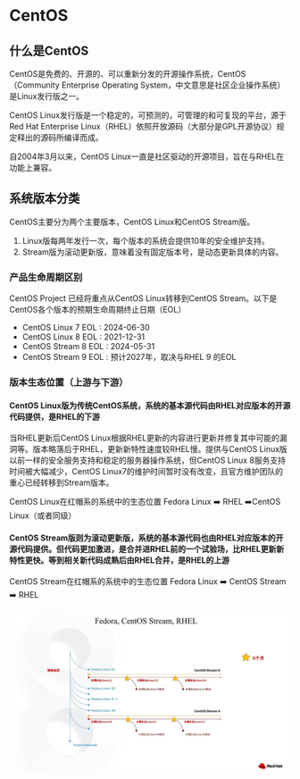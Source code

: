 # CentOS

## 什么是CentOS

CentOS是免费的、开源的、可以重新分发的开源操作系统，CentOS（Community Enterprise Operating System，中文意思是社区企业操作系统）是Linux发行版之一。

CentOS Linux发行版是一个稳定的，可预测的，可管理的和可复现的平台，源于Red Hat Enterprise Linux（RHEL）依照开放源码（大部分是GPL开源协议）规定释出的源码所编译而成。

自2004年3月以来，CentOS Linux一直是社区驱动的开源项目，旨在与RHEL在功能上兼容。

## 系统版本分类

CentOS主要分为两个主要版本，CentOS Linux和CentOS Stream版。

1. Linux版每两年发行一次，每个版本的系统会提供10年的安全维护支持。
2. Stream版为滚动更新版，意味着没有固定版本号，是动态更新具体的内容。

### 产品生命周期区别

CentOS Project 已经将重点从CentOS Linux转移到CentOS Stream。以下是CentOS各个版本的预期生命周期终止日期（EOL）

- CentOS Linux 7 EOL : 2024-06-30
- CentOS Linux 8 EOL : 2021-12-31
- CentOS Stream 8 EOL : 2024-05-31
- CentOS Stream 9 EOL : 预计2027年，取决与RHEL 9 的EOL

### 版本生态位置（上游与下游）

#### CentOS Linux版为传统CentOS系统，系统的基本源代码由RHEL对应版本的开源代码提供，是RHEL的下游

当RHEL更新后CentOS Linux根据RHEL更新的内容进行更新并修复其中可能的漏洞等。版本略落后于RHEL，更新新特性速度较RHEL慢。提供与CentOS Linux版以前一样的安全服务支持和稳定的服务器操作系统，但CentOS Linux 8服务支持时间被大幅减少，CentOS Linux7的维护时间暂时没有改变，且官方维护团队的重心已经转移到Stream版本。

CentOS Linux在红帽系的系统中的生态位置 Fedora Linux ➡️ RHEL ➡️CentOS Linux（或者同级）

#### CentOS Stream版则为滚动更新版，系统的基本源代码也由RHEL对应版本的开源代码提供。但代码更加激进，是合并进RHEL前的一个试验场，比RHEL更新新特性更快。等到相关新代码成熟后由RHEL合并，是RHEL的上游

CentOS Stream在红帽系的系统中的生态位置 Fedora Linux ➡️ CentOS Stream ➡️ RHEL

![CentOS Stream 生态位](res\centos-stream-eco.jpg)

